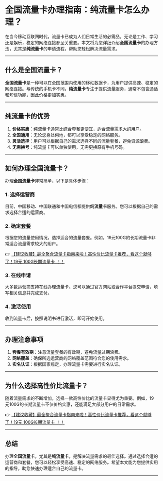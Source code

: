 # 全国流量卡办理指南：纯流量卡怎么办理？

在当今移动互联网时代，流量卡已成为人们日常生活的必需品。无论是工作、学习还是娱乐，稳定的网络连接都至关重要。本文将为您详细介绍**全国流量卡**的办理方法，尤其是**纯流量卡**的申请流程，帮助您轻松解决流量需求。

---

## 什么是全国流量卡？

**全国流量卡**是一种可以在全国范围内使用的移动数据卡，为用户提供高速、稳定的网络连接。与传统的手机卡不同，**纯流量卡**专注于提供流量服务，通常不包含通话和短信功能，因此价格更加实惠。

---

## 纯流量卡的优势

1. **价格实惠**：纯流量卡通常比综合套餐更便宜，适合流量需求大的用户。
2. **全国通用**：无论您身处何地，都可以享受稳定的网络服务。
3. **灵活选择**：用户可以根据自己的需求选择不同的流量套餐，避免资源浪费。
4. **无需换号**：纯流量卡可以单独使用，无需更换原有手机号码。

---

## 如何办理全国流量卡？

办理**全国流量卡**非常简单，以下是具体步骤：

### 1. 选择运营商
目前，中国移动、中国联通和中国电信都提供**纯流量卡**服务。您可以根据自己的需求选择合适的运营商。

### 2. 确定套餐
根据您的流量使用情况，选择适合的流量套餐。例如，19元100G的长期流量卡非常适合流量需求较大的用户。

👉 [【建议收藏】最全聚合流量卡指南来啦！高性价比流量卡推荐，看这个就够了！19元 100G长期流量卡 ！！](https://bit.ly/Liuliangka)

### 3. 在线申请
大多数运营商支持在线办理流量卡。您可以通过官方网站或合作平台提交申请，填写相关信息并完成支付。

### 4. 激活使用
收到流量卡后，按照说明书进行激活，即可开始使用。

---

## 办理注意事项

1. **套餐有效期**：注意流量套餐的有效期，避免流量过期浪费。
2. **网络覆盖**：确保所选运营商的网络覆盖范围符合您的使用需求。
3. **实名认证**：根据国家规定，办理流量卡需要进行实名认证。

---

## 为什么选择高性价比流量卡？

随着流量需求的不断增加，选择一款高性价比的流量卡显得尤为重要。例如，19元100G的长期流量卡不仅价格实惠，还能满足大部分用户的日常需求。

👉 [【建议收藏】最全聚合流量卡指南来啦！高性价比流量卡推荐，看这个就够了！19元 100G长期流量卡 ！！](https://bit.ly/Liuliangka)

---

## 总结

办理**全国流量卡**，尤其是**纯流量卡**，是解决流量需求的最佳选择。通过选择合适的运营商和套餐，您可以轻松享受高速、稳定的网络服务。希望本文能为您提供实用的指导，助您快速办理适合自己的流量卡。

---